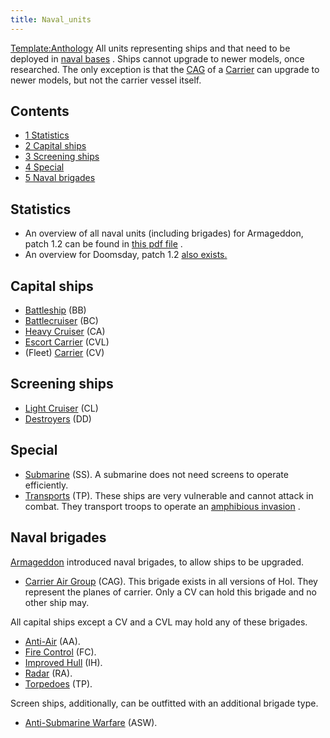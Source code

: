 ```yaml
---
title: Naval_units
---
```

 [Template:Anthology](/wiki/index.php?title=Template:Anthology&action=edit&redlink=1 "Template:Anthology (page does not exist)") All units representing ships and that need to be deployed in [naval bases](/wiki/index.php?title=Naval_base&action=edit&redlink=1 "Naval base (page does not exist)") . Ships cannot upgrade to newer models, once researched. The only exception is that the [CAG](/wiki/Carrier_Air_Group "Carrier Air Group") of a [Carrier](/wiki/Carrier "Carrier") can upgrade to newer models, but not the carrier vessel itself.

Contents
--------

*   [1 Statistics](#Statistics)
*   [2 Capital ships](#Capital_ships)
*   [3 Screening ships](#Screening_ships)
*   [4 Special](#Special)
*   [5 Naval brigades](#Naval_brigades)

Statistics
----------

*   An overview of all naval units (including brigades) for Armageddon, patch 1.2 can be found in [this pdf file](/wiki/index.php?title=Special:Upload&wpDestFile=HOI_ARMA_SeaUnitStats_1_2.pdf "HOI ARMA SeaUnitStats 1 2.pdf") .
*   An overview for Doomsday, patch 1.2 [also exists.](/wiki/index.php?title=Special:Upload&wpDestFile=UnitStats_DD12_Sea.pdf "UnitStats DD12 Sea.pdf")

Capital ships
-------------

*   [Battleship](/wiki/Battleship "Battleship") (BB)
*   [Battlecruiser](/wiki/Battlecruiser "Battlecruiser") (BC)
*   [Heavy Cruiser](/wiki/Heavy_Cruiser "Heavy Cruiser") (CA)
*   [Escort Carrier](/wiki/Escort_Carrier "Escort Carrier") (CVL)
*   (Fleet) [Carrier](/wiki/Carrier "Carrier") (CV)

Screening ships
---------------

*   [Light Cruiser](/wiki/Light_Cruiser "Light Cruiser") (CL)
*   [Destroyers](/wiki/Destroyer "Destroyer") (DD)

Special
-------

*   [Submarine](/wiki/Submarine "Submarine") (SS). A submarine does not need screens to operate efficiently.
*   [Transports](/wiki/Transport "Transport") (TP). These ships are very vulnerable and cannot attack in combat. They transport troops to operate an [amphibious invasion](/wiki/Amphibious_assault "Amphibious assault") .

Naval brigades
--------------

[Armageddon](/wiki/Armageddon "Armageddon") introduced naval brigades, to allow ships to be upgraded.

*   [Carrier Air Group](/wiki/Carrier_Air_Group "Carrier Air Group") (CAG). This brigade exists in all versions of HoI. They represent the planes of carrier. Only a CV can hold this brigade and no other ship may.

All capital ships except a CV and a CVL may hold any of these brigades.

*   [Anti-Air](/wiki/index.php?title=Anti-Air_(naval_brigade)&action=edit&redlink=1 "Anti-Air (naval brigade) (page does not exist)") (AA).
*   [Fire Control](/wiki/index.php?title=Fire_Control_(naval_brigade)&action=edit&redlink=1 "Fire Control (naval brigade) (page does not exist)") (FC).
*   [Improved Hull](/wiki/index.php?title=Improved_Hull_(naval_brigade)&action=edit&redlink=1 "Improved Hull (naval brigade) (page does not exist)") (IH).
*   [Radar](/wiki/index.php?title=Radar_(naval_brigade)&action=edit&redlink=1 "Radar (naval brigade) (page does not exist)") (RA).
*   [Torpedoes](/wiki/index.php?title=Torpedoes_(naval_brigade)&action=edit&redlink=1 "Torpedoes (naval brigade) (page does not exist)") (TP).

Screen ships, additionally, can be outfitted with an additional brigade type.

*   [Anti-Submarine Warfare](/wiki/index.php?title=Anti-Submarine_Warfare_(naval_brigade)&action=edit&redlink=1 "Anti-Submarine Warfare (naval brigade) (page does not exist)") (ASW).